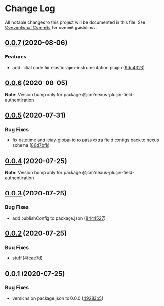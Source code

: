 # Change Log

All notable changes to this project will be documented in this file.
See [Conventional Commits](https://conventionalcommits.org) for commit guidelines.

## [0.0.7](https://github.com/JCMais/nexus-plugins/compare/@jcm/nexus-plugin-field-authentication@0.0.6...@jcm/nexus-plugin-field-authentication@0.0.7) (2020-08-06)

### Features

- add initial code for elastic-apm-instrumentation plugin ([9dc4323](https://github.com/JCMais/nexus-plugins/commit/9dc4323fcf509bcfe5003131747558f3f26cb5d1))

## [0.0.6](https://github.com/JCMais/nexus-plugins/compare/@jcm/nexus-plugin-field-authentication@0.0.5...@jcm/nexus-plugin-field-authentication@0.0.6) (2020-08-05)

**Note:** Version bump only for package @jcm/nexus-plugin-field-authentication

## [0.0.5](https://github.com/JCMais/nexus-plugins/compare/@jcm/nexus-plugin-field-authentication@0.0.4...@jcm/nexus-plugin-field-authentication@0.0.5) (2020-07-31)

### Bug Fixes

- fix datetime and relay-global-id to pass extra field configs back to nexus schema ([86d7bfb](https://github.com/JCMais/nexus-plugins/commit/86d7bfb5b0d3e9fecfd0ad5b59c16c9821a07817))

## [0.0.4](https://github.com/JCMais/nexus-plugins/compare/@jcm/nexus-plugin-field-authentication@0.0.3...@jcm/nexus-plugin-field-authentication@0.0.4) (2020-07-25)

**Note:** Version bump only for package @jcm/nexus-plugin-field-authentication

## [0.0.3](https://github.com/JCMais/nexus-plugins/compare/@jcm/nexus-plugin-field-authentication@0.0.2...@jcm/nexus-plugin-field-authentication@0.0.3) (2020-07-25)

### Bug Fixes

- add publishConfig to package.json ([8444527](https://github.com/JCMais/nexus-plugins/commit/8444527c32502e5b91369035cf68e8fa44366d6b))

## [0.0.2](https://github.com/JCMais/nexus-plugins/compare/@jcm/nexus-plugin-field-authentication@0.0.1...@jcm/nexus-plugin-field-authentication@0.0.2) (2020-07-25)

### Bug Fixes

- stuff ([4fcae7d](https://github.com/JCMais/nexus-plugins/commit/4fcae7d93f09eaa7b4fcdd0b4a3c43f2666e0d1d))

## 0.0.1 (2020-07-25)

### Bug Fixes

- versions on package.json to 0.0.0 ([49283b5](https://github.com/JCMais/nexus-plugins/commit/49283b521f7dc14ea877f96b4e60665d890b736b))
